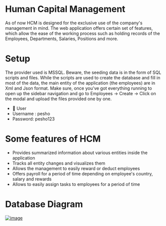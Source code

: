 # Human Capital Management
As of now HCM is designed for the exclusive use of the company's management in mind. The web application offers certain set of features, which allow the ease of the working process such as holding records of the Employees, Departments, Salaries, Positions and more. 

# Setup
The provider used is MSSQL.
Beware, the seeding data is in the form of SQL scripts and files. While the scripts are used to create the database and fill in most of the data, the main entity of the application (the employees) are in Xml and Json format. Make sure, once you've got everything running to open up the sidebar navigation and go to Employees -> Create -> Click on the modal and upload the files provided one by one. 
* 👷 User
* Username : pesho
* Password: pesho123

# Some features of HCM
* Provides summarized information about various entities inside the application
* Tracks all entity changes and visualizes them
* Allows the management to easily reward or deduct employees
* Offers payroll for a period of time depending on employee's country, salary and rewards
* Allows to easily assign tasks to employees for a period of time

# Database Diagram

<a href="https://ibb.co/JB2CHC4"><img src="https://i.ibb.co/RvP7c7m/image.png" alt="image" border="0" /></a>



